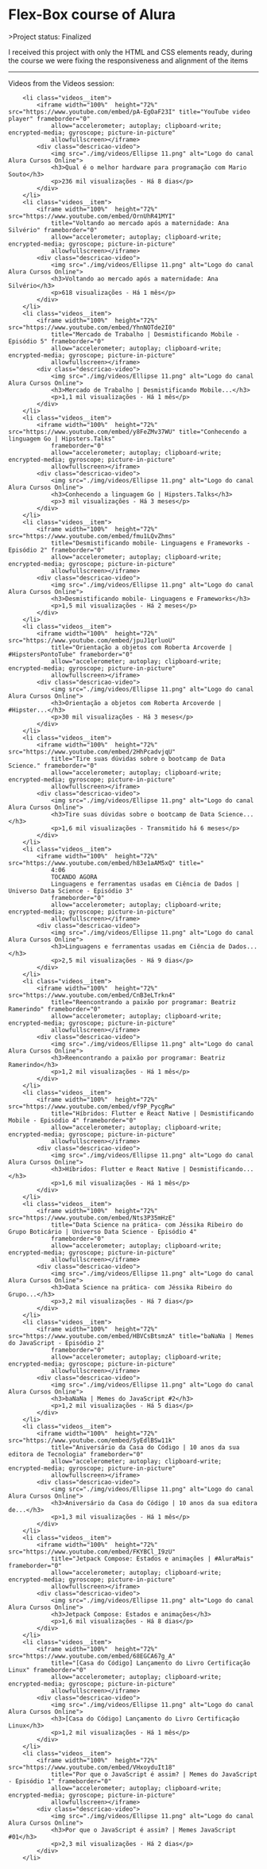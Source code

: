 <h1>Flex-Box course of Alura</h1>
>Project status: Finalized
<p>I received this project with only the HTML and CSS elements ready, during the course we were fixing the responsiveness and alignment of the items</p>

<hr>

Videos from the Videos session:

        <li class="videos__item">
            <iframe width="100%"  height="72%" src="https://www.youtube.com/embed/pA-EgOaF23I" title="YouTube video player" frameborder="0"
                allow="accelerometer; autoplay; clipboard-write; encrypted-media; gyroscope; picture-in-picture"
                allowfullscreen></iframe>
            <div class="descricao-video">
                <img src="./img/videos/Ellipse 11.png" alt="Logo do canal Alura Cursos Online">
                <h3>Qual é o melhor hardware para programação com Mario Souto</h3>
                <p>236 mil visualizações - Há 8 dias</p>
            </div>
        </li>
        <li class="videos__item">
            <iframe width="100%"  height="72%" src="https://www.youtube.com/embed/OrnUhR41MYI"
                title="Voltando ao mercado após a maternidade: Ana Silvério" frameborder="0"
                allow="accelerometer; autoplay; clipboard-write; encrypted-media; gyroscope; picture-in-picture"
                allowfullscreen></iframe>
            <div class="descricao-video">
                <img src="./img/videos/Ellipse 11.png" alt="Logo do canal Alura Cursos Online">
                <h3>Voltando ao mercado após a maternidade: Ana Silvério</h3>
                <p>618 visualizações - Há 1 mês</p>
            </div>
        </li>
        <li class="videos__item">
            <iframe width="100%"  height="72%" src="https://www.youtube.com/embed/YhnNOTde2I0"
                title="Mercado de Trabalho | Desmistificando Mobile - Episódio 5" frameborder="0"
                allow="accelerometer; autoplay; clipboard-write; encrypted-media; gyroscope; picture-in-picture"
                allowfullscreen></iframe>
            <div class="descricao-video">
                <img src="./img/videos/Ellipse 11.png" alt="Logo do canal Alura Cursos Online">
                <h3>Mercado de Trabalho | Desmistificando Mobile...</h3>
                <p>1,1 mil visualizações - Há 1 mês</p>
            </div>
        </li>
        <li class="videos__item">
            <iframe width="100%"  height="72%" src="https://www.youtube.com/embed/y8FeZMv37WU" title="Conhecendo a linguagem Go | Hipsters.Talks"
                frameborder="0"
                allow="accelerometer; autoplay; clipboard-write; encrypted-media; gyroscope; picture-in-picture"
                allowfullscreen></iframe>
            <div class="descricao-video">
                <img src="./img/videos/Ellipse 11.png" alt="Logo do canal Alura Cursos Online">
                <h3>Conhecendo a linguagem Go | Hipsters.Talks</h3>
                <p>3 mil visualizações - Há 3 meses</p>
            </div>
        </li>
        <li class="videos__item">
            <iframe width="100%"  height="72%" src="https://www.youtube.com/embed/fmu1LQvZhms"
                title="Desmistificando mobile- Linguagens e Frameworks - Episódio 2" frameborder="0"
                allow="accelerometer; autoplay; clipboard-write; encrypted-media; gyroscope; picture-in-picture"
                allowfullscreen></iframe>
            <div class="descricao-video">
                <img src="./img/videos/Ellipse 11.png" alt="Logo do canal Alura Cursos Online">
                <h3>Desmistificando mobile- Linguagens e Frameworks</h3>
                <p>1,5 mil visualizações - Há 2 meses</p>
            </div>
        </li>
        <li class="videos__item">
            <iframe width="100%"  height="72%" src="https://www.youtube.com/embed/jpuJ1qrluoU"
                title="Orientação a objetos com Roberta Arcoverde | #HipstersPontoTube" frameborder="0"
                allow="accelerometer; autoplay; clipboard-write; encrypted-media; gyroscope; picture-in-picture"
                allowfullscreen></iframe>
            <div class="descricao-video">
                <img src="./img/videos/Ellipse 11.png" alt="Logo do canal Alura Cursos Online">
                <h3>Orientação a objetos com Roberta Arcoverde | #Hipster...</h3>
                <p>30 mil visualizações - Há 3 meses</p>
            </div>
        </li>
        <li class="videos__item">
            <iframe width="100%"  height="72%" src="https://www.youtube.com/embed/2HhPcadvjqU"
                title="Tire suas dúvidas sobre o bootcamp de Data Science." frameborder="0"
                allow="accelerometer; autoplay; clipboard-write; encrypted-media; gyroscope; picture-in-picture"
                allowfullscreen></iframe>
            <div class="descricao-video">
                <img src="./img/videos/Ellipse 11.png" alt="Logo do canal Alura Cursos Online">
                <h3>Tire suas dúvidas sobre o bootcamp de Data Science...</h3>
                <p>1,6 mil visualizações - Transmitido há 6 meses</p>
            </div>
        </li>
        <li class="videos__item">
            <iframe width="100%"  height="72%" src="https://www.youtube.com/embed/h83e1aAM5xQ" title="
                4:06
                TOCANDO AGORA
                Linguagens e ferramentas usadas em Ciência de Dados | Universo Data Science - Episódio 3"
                frameborder="0"
                allow="accelerometer; autoplay; clipboard-write; encrypted-media; gyroscope; picture-in-picture"
                allowfullscreen></iframe>
            <div class="descricao-video">
                <img src="./img/videos/Ellipse 11.png" alt="Logo do canal Alura Cursos Online">
                <h3>Linguagens e ferramentas usadas em Ciência de Dados...</h3>
                <p>2,5 mil visualizações - Há 9 dias</p>
            </div>
        </li>
        <li class="videos__item">
            <iframe width="100%"  height="72%" src="https://www.youtube.com/embed/CnB3eLTrkn4"
                title="Reencontrando a paixão por programar: Beatriz Ramerindo" frameborder="0"
                allow="accelerometer; autoplay; clipboard-write; encrypted-media; gyroscope; picture-in-picture"
                allowfullscreen></iframe>
            <div class="descricao-video">
                <img src="./img/videos/Ellipse 11.png" alt="Logo do canal Alura Cursos Online">
                <h3>Reencontrando a paixão por programar: Beatriz Ramerindo</h3>
                <p>1,2 mil visualizações - Há 1 mês</p>
            </div>
        </li>
        <li class="videos__item">
            <iframe width="100%"  height="72%" src="https://www.youtube.com/embed/vf9P_PycgRw"
                title="Híbridos: Flutter e React Native | Desmistificando Mobile - Episódio 4" frameborder="0"
                allow="accelerometer; autoplay; clipboard-write; encrypted-media; gyroscope; picture-in-picture"
                allowfullscreen></iframe>
            <div class="descricao-video">
                <img src="./img/videos/Ellipse 11.png" alt="Logo do canal Alura Cursos Online">
                <h3>Híbridos: Flutter e React Native | Desmistificando...</h3>
                <p>1,6 mil visualizações - Há 1 mês</p>
            </div>
        </li>
        <li class="videos__item">
            <iframe width="100%"  height="72%" src="https://www.youtube.com/embed/Nts3P35mHzE"
                title="Data Science na prática- com Jéssika Ribeiro do Grupo Boticário | Universo Data Science - Episódio 4"
                frameborder="0"
                allow="accelerometer; autoplay; clipboard-write; encrypted-media; gyroscope; picture-in-picture"
                allowfullscreen></iframe>
            <div class="descricao-video">
                <img src="./img/videos/Ellipse 11.png" alt="Logo do canal Alura Cursos Online">
                <h3>Data Science na prática- com Jéssika Ribeiro do Grupo...</h3>
                <p>3,2 mil visualizações - Há 7 dias</p>
            </div>
        </li>
        <li class="videos__item">
            <iframe width="100%"  height="72%" src="https://www.youtube.com/embed/HBVCsBtsmzA" title="baNaNa | Memes do JavaScript - Episódio 2"
                frameborder="0"
                allow="accelerometer; autoplay; clipboard-write; encrypted-media; gyroscope; picture-in-picture"
                allowfullscreen></iframe>
            <div class="descricao-video">
                <img src="./img/videos/Ellipse 11.png" alt="Logo do canal Alura Cursos Online">
                <h3>baNaNa | Memes do JavaScript #2</h3>
                <p>1,2 mil visualizações - Há 5 dias</p>
            </div>
        </li>
        <li class="videos__item">
            <iframe width="100%"  height="72%" src="https://www.youtube.com/embed/SyEdlBSw11k"
                title="Aniversário da Casa do Código | 10 anos da sua editora de Tecnologia" frameborder="0"
                allow="accelerometer; autoplay; clipboard-write; encrypted-media; gyroscope; picture-in-picture"
                allowfullscreen></iframe>
            <div class="descricao-video">
                <img src="./img/videos/Ellipse 11.png" alt="Logo do canal Alura Cursos Online">
                <h3>Aniversário da Casa do Código | 10 anos da sua editora de...</h3>
                <p>1,3 mil visualizações - Há 1 mês</p>
            </div>
        </li>
        <li class="videos__item">
            <iframe width="100%"  height="72%" src="https://www.youtube.com/embed/FKYBCl_I9zU"
                title="Jetpack Compose: Estados e animações | #AluraMais" frameborder="0"
                allow="accelerometer; autoplay; clipboard-write; encrypted-media; gyroscope; picture-in-picture"
                allowfullscreen></iframe>
            <div class="descricao-video">
                <img src="./img/videos/Ellipse 11.png" alt="Logo do canal Alura Cursos Online">
                <h3>Jetpack Compose: Estados e animações</h3>
                <p>1,6 mil visualizações - Há 8 dias</p>
            </div>
        </li>
        <li class="videos__item">
            <iframe width="100%"  height="72%" src="https://www.youtube.com/embed/68EGCA67g_A"
                title="[Casa do Código] Lançamento do Livro Certificação Linux" frameborder="0"
                allow="accelerometer; autoplay; clipboard-write; encrypted-media; gyroscope; picture-in-picture"
                allowfullscreen></iframe>
            <div class="descricao-video">
                <img src="./img/videos/Ellipse 11.png" alt="Logo do canal Alura Cursos Online">
                <h3>[Casa do Código] Lançamento do Livro Certificação Linux</h3>
                <p>1,2 mil visualizações - Há 1 mês</p>
            </div>
        </li>
        <li class="videos__item">
            <iframe width="100%"  height="72%" src="https://www.youtube.com/embed/VHxoyduIt18"
                title="Por que o JavaScript é assim? | Memes do JavaScript - Episódio 1" frameborder="0"
                allow="accelerometer; autoplay; clipboard-write; encrypted-media; gyroscope; picture-in-picture"
                allowfullscreen></iframe>
            <div class="descricao-video">
                <img src="./img/videos/Ellipse 11.png" alt="Logo do canal Alura Cursos Online">
                <h3>Por que o JavaScript é assim? | Memes JavaScript #01</h3>
                <p>2,3 mil visualizações - Há 2 dias</p>
            </div>
        </li>

